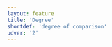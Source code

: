 ```yaml
---
layout: feature
title: 'Degree'
shortdef: 'degree of comparison'
udver: '2'
---
```

<!-- Interlanguage links updated Út zář 29 20:43:01 CEST 2020 -->
